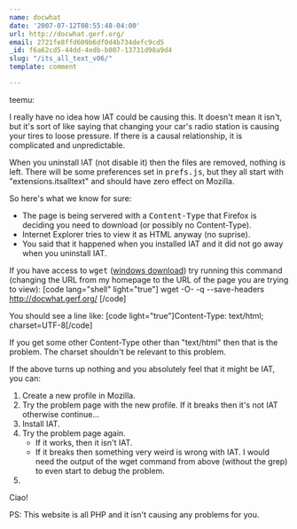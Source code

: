 ```yaml
---
name: docwhat
date: '2007-07-12T08:55:48-04:00'
url: http://docwhat.gerf.org/
email: 2721fe8ffd609b6df0d4b734defc9cd5
_id: f6a62cd5-44dd-4edb-b007-13731d98a9d4
slug: "/its_all_text_v06/"
template: comment

---
```


teemu:

I really have no idea how IAT could be causing this. It doesn't mean it isn't, but it's sort of like saying that changing your car's radio station is causing your tires to loose pressure.  If there is a causal relationship, it is complicated and unpredictable.

When you uninstall IAT (not disable it) then the files are removed, nothing is left.  There will be some preferences set in <tt>prefs.js</tt>, but they all start with "extensions.itsalltext" and should have zero effect on Mozilla.

So here's what we know for sure:
<ul>
  <li>The page is being servered with a <tt>Content-Type</tt> that Firefox is deciding you need to download (or possibly no Content-Type).</li>
  <li>Internet Explorer tries to view it as HTML anyway (no suprise).</li>
  <li>You said that it happened when you installed IAT and it did not go away when you uninstall IAT.</li>
</ul>

If you have access to <tt>wget</tt> (<a href="http://users.ugent.be/~bpuype/wget/" rel="nofollow">windows download</a>) try running this command (changing the URL from my homepage to the URL of the page you are trying to view):
[code lang="shell" light="true"]
wget -O- -q --save-headers http://docwhat.gerf.org/
[/code]

You should see a line like: [code light="true"]Content-Type: text/html; charset=UTF-8[/code]

If you get some other Content-Type other than "text/html" then that is the problem.  The charset shouldn't be relevant to this problem.

If the above turns up nothing and you absolutely feel that it might be IAT, you can:
<ol>
  <li> Create a new profile in Mozilla. </li>
  <li> Try the problem page with the new profile. If it breaks then it's not IAT otherwise continue&hellip; </li>
  <li> Install IAT. </li>
  <li> Try the problem page again.
       <ul>
         <li> If it works, then it isn't IAT. </li>
         <li> If it breaks then something very weird is wrong with IAT. I would need the output of the wget command from above (without the grep) to even start to debug the problem. </li>
       </ul>
  </li><li>
</li></ol>

Ciao!

PS: This website is all PHP and it isn't causing any problems for you.
